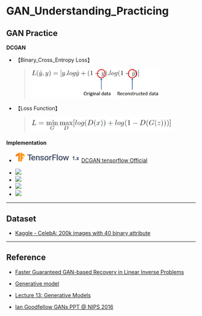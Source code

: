# GAN_Understanding_Practicing

## GAN Practice

**DCGAN**

- 【Binary_Cross_Entropy Loss】    
  > ![Binary CrossEntropy loss](README/images/binary_crossentropy.png) 
    
- 【Loss Function】    
  > ![CGAN loss](README/images/dcgan.png) 

#### Implementation 
- ![tf1](README/images/tf1.png)  [DCGAN tensorflow Official](https://github.com/tensorflow/docs-l10n/blob/master/site/zh-cn/tutorials/generative/dcgan.ipynb)

- <img src="./images/pytorch.png" height="20">

- <img src="./images/keras.png" height="20">

- <img src="./images/tf2.png" height="20">

- <img src="./images/tf2.png" height="20">

********

## Dataset

- [Kaggle - CelebA: 200k images with 40 binary attribute](https://www.kaggle.com/jessicali9530/celeba-dataset/data#)

********

## Reference

- [Faster Guaranteed GAN-based Recovery in Linear Inverse Problems](http://www.ima.umn.edu/materials/2019-2020/SW10.14-18.19/28282/IMA2019_Computation_Imaging_Talk_Bresler_Slides.pdf)

- [Generative model](https://en.wikipedia.org/wiki/Generative_model)

- [Lecture 13: Generative Models](http://cs231n.stanford.edu/slides/2017/cs231n_2017_lecture13.pdf)

- [Ian Goodfellow GANs PPT @ NIPS 2016](http://www.iangoodfellow.com/slides/2016-12-04-NIPS.pdf)